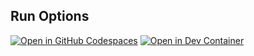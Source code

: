 ## Run Options
[![Open in GitHub Codespaces](https://github.com/codespaces/badge.svg)](https://codespaces.new/thomasreuvers/Algorithms-and-Datastructures?quickstart=1)
[![Open in Dev Container](https://img.shields.io/static/v1?style=for-the-badge&label=Dev+Container&message=Open&color=blue&logo=visualstudiocode)](https://vscode.dev/redirect?url=vscode://ms-vscode-remote.remote-containers/cloneInVolume?url=https://github.com/thomasreuvers/Algorithms-and-Datastructures)
